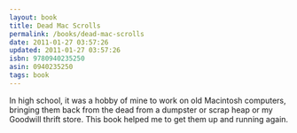 ```yaml
---
layout: book
title: Dead Mac Scrolls
permalink: /books/dead-mac-scrolls
date: 2011-01-27 03:57:26
updated: 2011-01-27 03:57:26
isbn: 9780940235250
asin: 0940235250
tags: book
---
```

In high school, it was a hobby of mine to work on old Macintosh computers,
bringing them back from the dead from a dumpster or scrap heap or my Goodwill
thrift store. This book helped me to get them up and running again.
